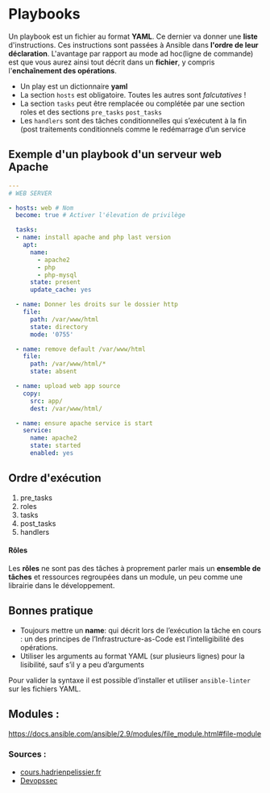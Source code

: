 # Playbooks

Un playbook est un fichier au format **YAML**. Ce dernier va donner une **liste** d'instructions. Ces instructions sont passées à Ansible dans **l'ordre de leur déclaration**. L'avantage par rapport au mode ad hoc(ligne de commande) est que vous aurez ainsi tout décrit dans un **fichier**, y compris l'**enchaînement des opérations**.



- Un play est un dictionnaire **yaml**
- La section `hosts` est obligatoire. Toutes les autres sont *falcutatives* !
- La section `tasks` peut être remplacée ou complétée par une section roles et des sections `pre_tasks` `post_tasks`
- Les `handlers` sont des tâches conditionnelles qui s’exécutent à la fin (post traitements conditionnels comme le redémarrage d’un service
## Exemple d'un playbook d'un serveur web Apache

```yaml title="playbook.yml"
---
# WEB SERVER

- hosts: web # Nom 
  become: true # Activer l'élevation de privilège 

  tasks:
  - name: install apache and php last version
    apt:
      name:
        - apache2
        - php
        - php-mysql
      state: present
      update_cache: yes 

  - name: Donner les droits sur le dossier http
    file:
      path: /var/www/html
      state: directory
      mode: '0755'

  - name: remove default /var/www/html
    file:
      path: /var/www/html/*
      state: absent

  - name: upload web app source
    copy:
      src: app/
      dest: /var/www/html/

  - name: ensure apache service is start
    service:
      name: apache2
      state: started
      enabled: yes
```

## Ordre d'exécution

1. pre_tasks
2. roles
3. tasks
4. post_tasks
5. handlers

#### Rôles

Les **rôles** ne sont pas des tâches à proprement parler mais un **ensemble de tâches** et ressources regroupées dans un module, un peu comme une librairie dans le développement. 

## Bonnes pratique

- Toujours mettre un **name**: qui décrit lors de l’exécution la tâche en cours : un des principes de l’Infrastructure-as-Code est l’intelligibilité des opérations.
- Utiliser les arguments au format YAML (sur plusieurs lignes) pour la lisibilité, sauf s’il y a peu d’arguments

Pour valider la syntaxe il est possible d’installer et utiliser `ansible-linter` sur les fichiers YAML.

## Modules : 

https://docs.ansible.com/ansible/2.9/modules/file_module.html#file-module

### Sources :

- [cours.hadrienpelissier.fr](https://cours.hadrienpelissier.fr/01-ansible/cours2/#remarques-de-syntaxe)
- [Devopssec](https://devopssec.fr/article/executez-premieres-commandes-ansible)